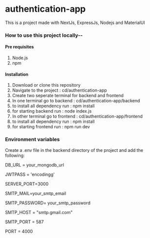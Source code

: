 <h1>authentication-app</h1>
<p>This is a project made with NextJs, ExpressJs, Nodejs and MaterialUI</p>

<h3>How to use this project locally--</h3>
<h4>Pre requisites</h4>
<ol>
  <li>Node.js</li>
  <li>npm</li>
</ol>

<h4>Installation</h4>
<ol>
  <li>Download or clone this repository</li>
  <li>Navigate to the project : cd/authentication-app</li>
  <li>Create two seperate terminal for backend and frontend</li>
  <li>In one terminal go to backend : cd/authentication-app/backend</li>
  <li>to install all dependency run : npm install</li>
  <li>for starting backend run : node index.js </li>
  <li>In other terminal go to frontend : cd/authentication-app/frontend</li>
  <li>to install all dependency run : npm install</li>
  <li>for starting frontend run : npm run dev </li>
</ol>


<h3>Environment variables</h3>
<p>Create a .env file in the backend directory of the project and add the following:</p>
<p>DB_URL = your_mongodb_url</p>
<p>JWTPASS = 'encodingg'</p>
<p>SERVER_PORT=3000</p>
<p>SMTP_MAIL=your_smtp_email</p>
<p>SMTP_PASSWORD= your_smtp_password</p>
<p>SMTP_HOST = "smtp.gmail.com"</p>
<p>SMTP_PORT = 587</p>
<p>PORT = 4000</p>



